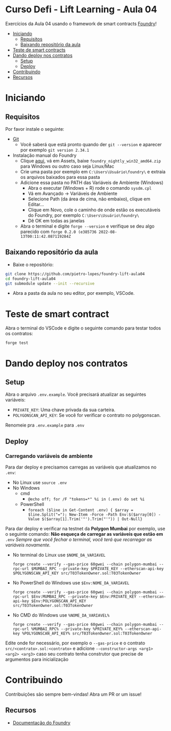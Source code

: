 # Curso Defi - Lift Learning - Aula 04

Exercícios da Aula 04 usando o framework de smart contracts
[Foundry](https://github.com/gakonst/foundry)!

- [Iniciando](#iniciando)
  - [Requisitos](#requisitos)
  - [Baixando repositório da aula](#baixando-repositório-da-aula)
- [Teste de smart contracts](#teste-de-smart-contracts)
- [Dando deploy nos contratos](#dando-deploy-nos-contratos)
  - [Setup](#setup)
  - [Deploy](#deploy)
- [Contribuindo](#contribuindo)
- [Recursos](#recursos)

# Iniciando

## Requisitos

Por favor instale o seguinte:

- [Git](https://git-scm.com/book/en/v2/Getting-Started-Installing-Git)
  - Você saberá que está pronto quando der `git --version` e aparecer por
    exemplo `git version 2.34.1`
- Instalação manual do Foundry
  - Clique [aqui](https://github.com/foundry-rs/foundry/releases), vá em Assets,
    baixe `foundry_nightly_win32_amd64.zip` para Windows ou outro caso seja
    Linux/Mac
  - Crie uma pasta por exemplo em `C:\Users\Usuário\foundry\` e extraia os
    arquivos baixados para essa pasta
  - Adicione essa pasta no PATH das Variáveis de Ambiente (Windows)
    - Abra o executar (Windows + R) rode o comando `sysdm.cpl`
    - Vá em Avançado -> Variáveis de Ambiente
    - Selecione Path (da área de cima, não embaixo), clique em Editar...
    - Clique em Novo, cole o caminho de onde estão os executáveis do Foundry,
      por exemplo `C:\Users\Usuário\foundry\`
    - Dê OK em todas as janelas
  - Abra o terminal e digite `forge --version` e verifique se deu algo parecido
    com `forge 0.2.0 (e385736 2022-08-13T00:11:42.087119284Z`

## Baixando repositório da aula

- Baixe o repositório:

```sh
git clone https://github.com/pietro-lopes/foundry-lift-aula04
cd foundry-lift-aula04
git submodule update --init --recursive
```

- Abra a pasta da aula no seu editor, por exemplo, VSCode.

# Teste de smart contract

Abra o terminal do VSCode e digite o seguinte comando para testar todos os
contratos:

```
forge test
```

# Dando deploy nos contratos

## Setup

Abra o arquivo `.env.example`. Você precisará atualizar as seguintes variáveis:

- `PRIVATE_KEY`: Uma chave privada da sua carteira.
- `POLYGONSCAN_API_KEY`: Se você for verificar o contrato no polygonscan.

Renomeie pra `.env.example` para `.env`

## Deploy

### Carregando variáveis de ambiente

Para dar deploy e precisamos carregas as variáveis que atualizamos no `.env`:

- No Linux use `source .env`
- No Windows
  - cmd
    - `@echo off; for /F "tokens=*" %i in (.env) do set %i`
  - PowerShell
    - `foreach ($line in Get-Content .env) { $array = $line.Split("="); New-Item -Force -Path Env:$($array[0]) -Value $($array[1].Trim('"').Trim("'")) | Out-Null}`

Para dar deploy e verificar na testnet da **Polygon Mumbai** por exemplo, use o
seguinte comando: **Não esqueça de carregar as variáveis que estão em** `.env`
_Sempre que você fechar o terminal, você terá que recarregar as variáveis
novamente._

- No terminal do Linux use `$NOME_DA_VARIAVEL`

  `forge create --verify --gas-price 60gwei --chain polygon-mumbai --rpc-url $MUMBAI_RPC --private-key $PRIVATE_KEY --etherscan-api-key $POLYGONSCAN_API_KEY src/T03TokenOwner.sol:T03TokenOwner`
- No PowerShell do Windows use `$Env:NOME_DA_VARIAVEL`

  `forge create --verify --gas-price 60gwei --chain polygon-mumbai --rpc-url $Env:MUMBAI_RPC --private-key $Env:PRIVATE_KEY --etherscan-api-key $Env:POLYGONSCAN_API_KEY src/T03TokenOwner.sol:T03TokenOwner`
- No CMD do Windows use `%NOME_DA_VARIAVEL%`

  `forge create --verify --gas-price 60gwei --chain polygon-mumbai --rpc-url %MUMBAI_RPC% --private-key %PRIVATE_KEY% --etherscan-api-key %POLYGONSCAN_API_KEY% src/T03TokenOwner.sol:T03TokenOwner`

Edite onde for necessário, por exemplo o `--gas-price` e o contrato
`src/<contrato>.sol:<contrato>` e adicione
`--constructor-args <arg1> <arg2> <arg3>` caso seu contrato tenha construtor que
precise de argumentos para inicialização

# Contribuindo

Contribuições são sempre bem-vindas! Abra um PR or um issue!

## Recursos

- [Documentação do Foundry](https://book.getfoundry.sh/)
